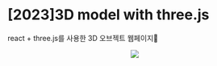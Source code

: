 # [2023]3D model with three.js
react + three.js를 사용한 3D 오브젝트 웹페이지🥑


<div align="center">
<img src="https://img.shields.io/badge/Java-007396?style=flat&logo=Java&logoColor=white" />
</div>
